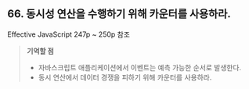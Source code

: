 ## 66. 동시성 연산을 수행하기 위해 카운터를 사용하라.

Effective JavaScript 247p ~ 250p 참조


> __기억할 점__
> * 자바스크립트 애플리케이션에서 이벤트는 예측 가능한 순서로 발생한다.
> * 동시 연산에서 데이터 경쟁을 피하기 위해 카운터를 사용하라.

